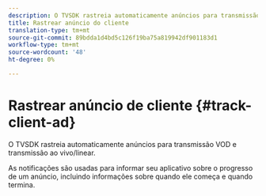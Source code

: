 ```yaml
---
description: O TVSDK rastreia automaticamente anúncios para transmissão VOD e transmissão ao vivo/linear.
title: Rastrear anúncio do cliente
translation-type: tm+mt
source-git-commit: 89bdda1d4bd5c126f19ba75a819942df901183d1
workflow-type: tm+mt
source-wordcount: '48'
ht-degree: 0%

---
```



# Rastrear anúncio de cliente {#track-client-ad}

O TVSDK rastreia automaticamente anúncios para transmissão VOD e transmissão ao vivo/linear.

As notificações são usadas para informar seu aplicativo sobre o progresso de um anúncio, incluindo informações sobre quando ele começa e quando termina.
